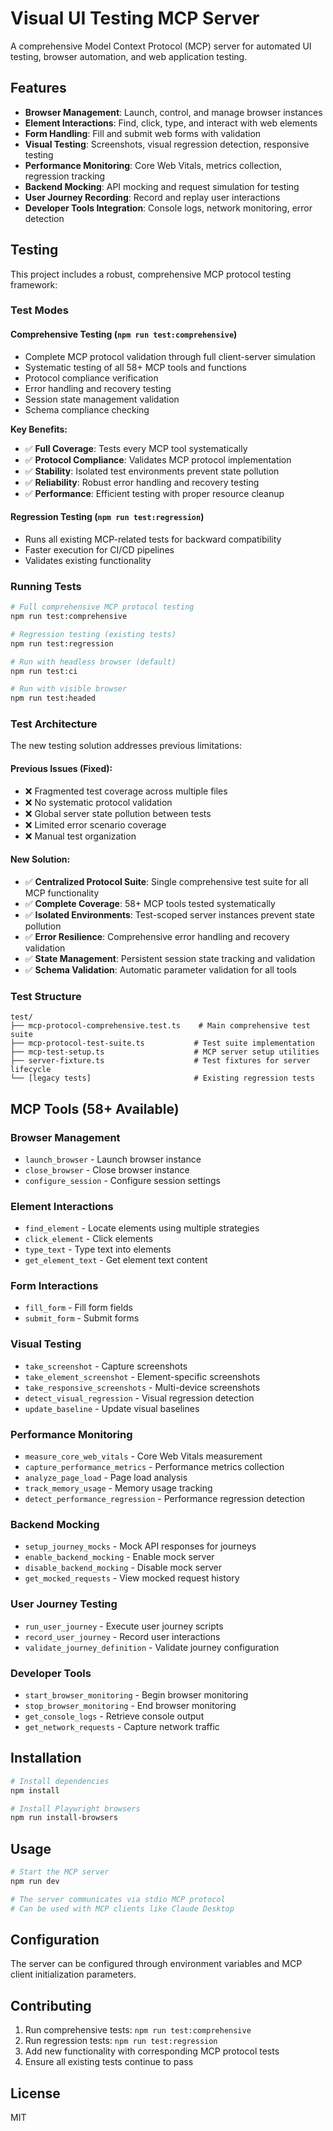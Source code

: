 # Visual UI Testing MCP Server

A comprehensive Model Context Protocol (MCP) server for automated UI testing, browser automation, and web application testing.

## Features

- **Browser Management**: Launch, control, and manage browser instances
- **Element Interactions**: Find, click, type, and interact with web elements
- **Form Handling**: Fill and submit web forms with validation
- **Visual Testing**: Screenshots, visual regression detection, responsive testing
- **Performance Monitoring**: Core Web Vitals, metrics collection, regression tracking
- **Backend Mocking**: API mocking and request simulation for testing
- **User Journey Recording**: Record and replay user interactions
- **Developer Tools Integration**: Console logs, network monitoring, error detection

## Testing

This project includes a robust, comprehensive MCP protocol testing framework:

### Test Modes

#### Comprehensive Testing (`npm run test:comprehensive`)
- Complete MCP protocol validation through full client-server simulation
- Systematic testing of all 58+ MCP tools and functions
- Protocol compliance verification
- Error handling and recovery testing
- Session state management validation
- Schema compliance checking

**Key Benefits:**
- ✅ **Full Coverage**: Tests every MCP tool systematically
- ✅ **Protocol Compliance**: Validates MCP protocol implementation
- ✅ **Stability**: Isolated test environments prevent state pollution
- ✅ **Reliability**: Robust error handling and recovery testing
- ✅ **Performance**: Efficient testing with proper resource cleanup

#### Regression Testing (`npm run test:regression`)
- Runs all existing MCP-related tests for backward compatibility
- Faster execution for CI/CD pipelines
- Validates existing functionality

### Running Tests

```bash
# Full comprehensive MCP protocol testing
npm run test:comprehensive

# Regression testing (existing tests)
npm run test:regression

# Run with headless browser (default)
npm run test:ci

# Run with visible browser
npm run test:headed
```

### Test Architecture

The new testing solution addresses previous limitations:

#### Previous Issues (Fixed):
- ❌ Fragmented test coverage across multiple files
- ❌ No systematic protocol validation
- ❌ Global server state pollution between tests
- ❌ Limited error scenario coverage
- ❌ Manual test organization

#### New Solution:
- ✅ **Centralized Protocol Suite**: Single comprehensive test suite for all MCP functionality
- ✅ **Complete Coverage**: 58+ MCP tools tested systematically
- ✅ **Isolated Environments**: Test-scoped server instances prevent state pollution
- ✅ **Error Resilience**: Comprehensive error handling and recovery validation
- ✅ **State Management**: Persistent session state tracking and validation
- ✅ **Schema Validation**: Automatic parameter validation for all tools

### Test Structure

```
test/
├── mcp-protocol-comprehensive.test.ts    # Main comprehensive test suite
├── mcp-protocol-test-suite.ts           # Test suite implementation
├── mcp-test-setup.ts                    # MCP server setup utilities
├── server-fixture.ts                    # Test fixtures for server lifecycle
└── [legacy tests]                       # Existing regression tests
```

## MCP Tools (58+ Available)

### Browser Management
- `launch_browser` - Launch browser instance
- `close_browser` - Close browser instance
- `configure_session` - Configure session settings

### Element Interactions
- `find_element` - Locate elements using multiple strategies
- `click_element` - Click elements
- `type_text` - Type text into elements
- `get_element_text` - Get element text content

### Form Interactions
- `fill_form` - Fill form fields
- `submit_form` - Submit forms

### Visual Testing
- `take_screenshot` - Capture screenshots
- `take_element_screenshot` - Element-specific screenshots
- `take_responsive_screenshots` - Multi-device screenshots
- `detect_visual_regression` - Visual regression detection
- `update_baseline` - Update visual baselines

### Performance Monitoring
- `measure_core_web_vitals` - Core Web Vitals measurement
- `capture_performance_metrics` - Performance metrics collection
- `analyze_page_load` - Page load analysis
- `track_memory_usage` - Memory usage tracking
- `detect_performance_regression` - Performance regression detection

### Backend Mocking
- `setup_journey_mocks` - Mock API responses for journeys
- `enable_backend_mocking` - Enable mock server
- `disable_backend_mocking` - Disable mock server
- `get_mocked_requests` - View mocked request history

### User Journey Testing
- `run_user_journey` - Execute user journey scripts
- `record_user_journey` - Record user interactions
- `validate_journey_definition` - Validate journey configuration

### Developer Tools
- `start_browser_monitoring` - Begin browser monitoring
- `stop_browser_monitoring` - End browser monitoring
- `get_console_logs` - Retrieve console output
- `get_network_requests` - Capture network traffic

## Installation

```bash
# Install dependencies
npm install

# Install Playwright browsers
npm run install-browsers
```

## Usage

```bash
# Start the MCP server
npm run dev

# The server communicates via stdio MCP protocol
# Can be used with MCP clients like Claude Desktop
```

## Configuration

The server can be configured through environment variables and MCP client initialization parameters.

## Contributing

1. Run comprehensive tests: `npm run test:comprehensive`
2. Run regression tests: `npm run test:regression`
3. Add new functionality with corresponding MCP protocol tests
4. Ensure all existing tests continue to pass

## License

MIT
